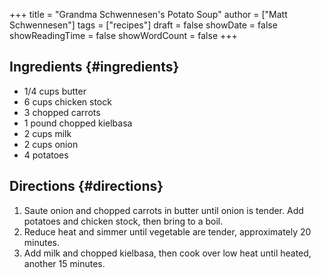 +++
title = "Grandma Schwennesen's Potato Soup"
author = ["Matt Schwennesen"]
tags = ["recipes"]
draft = false
showDate = false
showReadingTime = false
showWordCount = false
+++

## Ingredients {#ingredients}

-   1/4 cups butter
-   6 cups chicken stock
-   3 chopped carrots
-   1 pound chopped kielbasa
-   2 cups milk
-   2 cups onion
-   4 potatoes


## Directions {#directions}

1.  Saute onion and chopped carrots in butter until onion is tender. Add potatoes
    and chicken stock, then bring to a boil.
2.  Reduce heat and simmer until vegetable are tender, approximately 20 minutes.
3.  Add milk and chopped kielbasa, then cook over low heat until heated, another
    15 minutes.
